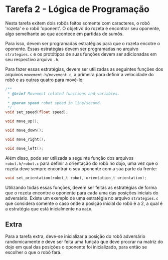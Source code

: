 # Tarefa 2 - Lógica de Programação

Nesta tarefa exitem dois robôs feitos somente com caracteres, o robô 'rozeta' e o robô 'oponent'. O objetivo do rozeta é encontrar seu oponente, algo semelhante ao que acontece em partidas de sumôs.

Para isso, devem ser programadas estratégias para que o rozeta encotre o oponente. Essas estratégias devem ser programadas no arquivo `strategies.c` e os protótipos de suas funções devem ser adicionadas em seu respectivo arquivo `.h`.

Para fazer essas estratégias, devem ser utilizadas as seguintes funções dos arquivos `movement.h/movement.c`, a primeira para definir a velocidade do robô e as outras quatro para movê-lo:

``` C
/**
 * @brief Movement related functions and variables.
 *
 * @param speed robot speed in line/second.
 */
void set_speed(float speed);

void move_up();

void move_down();

void move_right();

void move_left();
```

Além disso, pode ser utilizada a seguinte função dos arquivos `robot.h/robot.c` para definir a orientação do robô no dojo, uma vez que o rozeta deve sempre encontrar o seu oponente com a sua parte da frente:

``` C
void set_orientation(robot_t robot, orientation_t orientation);
```

Utilizando todas essas funções, devem ser feitas as estratégias de forma que o rozeta encontre o oponente para cada uma das posições iniciais do adversário. Existe um exemplo de uma estratégia no arquivo `strategies.c` que considera somente o caso onde a posição inicial do robô é a 2, a qual é a estratégia que está inicialmente na `main`.

## Extra

Para a tarefa extra, deve-se inicializar a posição do robô adversário randomicamente e deve ser feita uma função que deve procrar na matriz do dojo em qual das posições o oponente foi inicializado, para então se escolher o que o robô fará.